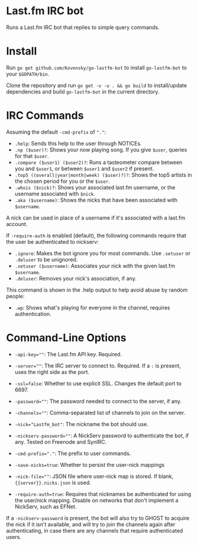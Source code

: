 # Last.fm IRC bot

Runs a Last.fm IRC bot that replies to simple query commands.

# Install

Run `go get github.com/Kovensky/go-lastfm-bot` to install `go-lastfm-bot` to your `$GOPATH/bin`.

Clone the repository and run `go get -v -u . && go build` to install/update dependencies and build `go-lastfm-bot` in the current directory.

# IRC Commands

Assuming the default `-cmd-prefix` of `"."`:

* `.help`: Sends this help to the user through NOTICEs.
* `.np ($user)?`: Shows your now playing song. If you give `$user`, queries for that `$user`.
* `.compare ($user1) ($user2)?`: Runs a tasteometer compare between you and `$user1`, or between `$user1` and `$user2` if present.
* `.top5 ((overall|year|month|week) ($user)?)?`: Shows the top5 artists in the chosen period for you or the `$user`.
* `.whois ($nick)?`: Shows your associated last.fm username, or the username associated with `$nick`.
* `.aka ($username)`: Shows the nicks that have been associated with `$username`.

A nick can be used in place of a username if it's associated with a last.fm account.

If `-require-auth` is enabled (default), the following commands require that the user
be authenticated to nickserv:

* `.ignore`: Makes the bot ignore you for most commands. Use `.setuser` or `.deluser` to be unignored.
* `.setuser ($username)`: Associates your nick with the given last.fm `$username`.
* `.deluser`: Removes your nick's association, if any.

This command is shown in the .help output to help avoid abuse by random people:
* `.wp`: Shows what's playing for everyone in the channel, requires authentication.

# Command-Line Options

* `-api-key=""`: The Last.fm API key. Required.
* `-server=""`: The IRC server to connect to. Required. If a `:` is present, uses the right side as the port.
* `-ssl=false`: Whether to use explicit SSL. Changes the default port to 6697.
* `-password=""`: The password needed to connect to the server, if any.
* `-channels=""`: Comma-separated list of channels to join on the server.
* `-nick="Lastfm_bot"`: The nickname the bot should use.
* `-nickserv-password=""`: A NickServ password to authenticate the bot, if any. Tested on Freenode and SynIRC.

* `-cmd-prefix="."`: The prefix to user commands.

* `-save-nicks=true`: Whether to persist the user-nick mappings
* `-nick-file=""`: JSON file where user-nick map is stored. If blank, `{{server}}.nicks.json` is used.
* `-require-auth=true`: Requires that nicknames be authenticated for using the user/nick mapping. Disable on networks that don't implement a NickServ, such as EFNet.

If a `-nickserv-password` is present, the bot will also try to GHOST to acquire the nick if it
isn't available, and will try to join the channels again after authenticating, in case there
are any channels that require authenticated users.
